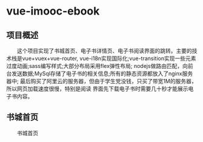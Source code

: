 # vue-imooc-ebook

## 项目概述
  
　　这个项目实现了书城首页、电子书详情页、电子书阅读界面的跳转。主要的技术栈是vue+vuex+vue-router,
vue-i18n实现国际化;vue-transition实现一些元素过度动画;sass编写样式;大部分布局采用flex弹性布局;
nodejs做路由匹配，向前台发送数据;MySql存储了电子书的相关信息;所有的静态资源都放入了nginx服务器中;
最后购买了阿里云的服务器，但由于学生党没钱，只买了带宽1M的服务器，所以网页加载速度很慢，特别是阅读
界面先下载电子书时需要几十秒才能展示电子书内容。
   
## 书城首页

　　书城首页
